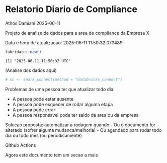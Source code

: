 # Relatorio Diario de Compliance
Athos Damiani
2025-06-11

Projeto de analise de dados para a area de compliance da Empresa X

Data e hora de atualizacao: 2025-06-11 11:50:32.073489

``` r
lubridate::now()
```

    [1] "2025-06-11 11:50:32 UTC"

(Analise dos dados aqui)

``` r
# sc <- spark_connect(method = "databricks_connect")
```

Problemas de uma pessoa ter que atualizar todo dia:

-   A pessoa pode estar ausente
-   A pessoa pode esquecer de rodar alguma etapa
-   A pessoa pode errar
-   A pessoa responsavel pode ter saido da area ou da empresa

Solucao proposta: automatizar a rodagem quando - Ou o documento for
alterado (sofrer alguma mudanca/melhoria) - Ou agendado para rodar todo
dia ou todo mes (ou periodicamente)

Github Actions

Agora este documento tem um secao a mais
